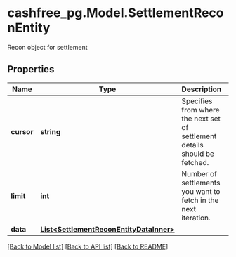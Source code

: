 # cashfree_pg.Model.SettlementReconEntity
Recon object for settlement

## Properties

Name | Type | Description | Notes
------------ | ------------- | ------------- | -------------
**cursor** | **string** | Specifies from where the next set of settlement details should be fetched. | [optional] 
**limit** | **int** | Number of settlements you want to fetch in the next iteration. | [optional] 
**data** | [**List&lt;SettlementReconEntityDataInner&gt;**](SettlementReconEntityDataInner.md) |  | [optional] 

[[Back to Model list]](../README.md#documentation-for-models) [[Back to API list]](../README.md#documentation-for-api-endpoints) [[Back to README]](../README.md)

